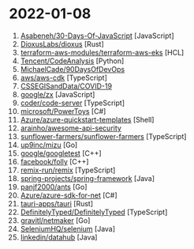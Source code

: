 # 2022-01-08

1. [Asabeneh/30-Days-Of-JavaScript](https://github.com/Asabeneh/30-Days-Of-JavaScript "30 days of JavaScript programming challenge is a step-by-step guide to learn JavaScript programming language in 30 days. This challenge may take more than 100 days, please just follow your own pace.") [JavaScript]
2. [DioxusLabs/dioxus](https://github.com/DioxusLabs/dioxus "Elegant React-like library for building user interfaces for desktop, web, mobile, SSR, liveview, and more.") [Rust]
3. [terraform-aws-modules/terraform-aws-eks](https://github.com/terraform-aws-modules/terraform-aws-eks "Terraform module to create an Elastic Kubernetes (EKS) cluster and associated worker instances on AWS") [HCL]
4. [Tencent/CodeAnalysis](https://github.com/Tencent/CodeAnalysis "Static Code Analysis") [Python]
5. [MichaelCade/90DaysOfDevOps](https://github.com/MichaelCade/90DaysOfDevOps "This repository is my documenting repository for learning the world of DevOps. I started this journey on the 1st January 2022 and I plan to run to March 31st for a complete 90-day romp on spending an hour a day including weekends to get a foundational knowledge across a lot of different areas that make up DevOps.") 
6. [aws/aws-cdk](https://github.com/aws/aws-cdk "The AWS Cloud Development Kit is a framework for defining cloud infrastructure in code") [TypeScript]
7. [CSSEGISandData/COVID-19](https://github.com/CSSEGISandData/COVID-19 "Novel Coronavirus (COVID-19) Cases, provided by JHU CSSE") 
8. [google/zx](https://github.com/google/zx "A tool for writing better scripts") [JavaScript]
9. [coder/code-server](https://github.com/coder/code-server "VS Code in the browser") [TypeScript]
10. [microsoft/PowerToys](https://github.com/microsoft/PowerToys "Windows system utilities to maximize productivity") [C#]
11. [Azure/azure-quickstart-templates](https://github.com/Azure/azure-quickstart-templates "Azure Quickstart Templates") [Shell]
12. [arainho/awesome-api-security](https://github.com/arainho/awesome-api-security "A collection of awesome API Security tools and resources.") 
13. [sunflower-farmers/sunflower-farmers](https://github.com/sunflower-farmers/sunflower-farmers "") [TypeScript]
14. [up9inc/mizu](https://github.com/up9inc/mizu "API traffic viewer for Kubernetes enabling you to view all API communication between microservices. Think TCPDump and Wireshark re-invented for Kubernetes") [Go]
15. [google/googletest](https://github.com/google/googletest "GoogleTest - Google Testing and Mocking Framework") [C++]
16. [facebook/folly](https://github.com/facebook/folly "An open-source C++ library developed and used at Facebook.") [C++]
17. [remix-run/remix](https://github.com/remix-run/remix "Build Better Websites. Create modern, resilient user experiences with web fundamentals.") [TypeScript]
18. [spring-projects/spring-framework](https://github.com/spring-projects/spring-framework "Spring Framework") [Java]
19. [panjf2000/ants](https://github.com/panjf2000/ants "🐜🐜🐜 ants is a high-performance and low-cost goroutine pool in Go, inspired by fasthttp./ ants 是一个高性能且低损耗的 goroutine 池。") [Go]
20. [Azure/azure-sdk-for-net](https://github.com/Azure/azure-sdk-for-net "This repository is for active development of the Azure SDK for .NET. For consumers of the SDK we recommend visiting our public developer docs at https://docs.microsoft.com/dotnet/azure/ or our versioned developer docs at https://azure.github.io/azure-sdk-for-net.") [C#]
21. [tauri-apps/tauri](https://github.com/tauri-apps/tauri "Build smaller, faster, and more secure desktop applications with a web frontend.") [Rust]
22. [DefinitelyTyped/DefinitelyTyped](https://github.com/DefinitelyTyped/DefinitelyTyped "The repository for high quality TypeScript type definitions.") [TypeScript]
23. [gravitl/netmaker](https://github.com/gravitl/netmaker "Netmaker makes networks with WireGuard. Netmaker automates fast, secure, and distributed virtual networks.") [Go]
24. [SeleniumHQ/selenium](https://github.com/SeleniumHQ/selenium "A browser automation framework and ecosystem.") [Java]
25. [linkedin/datahub](https://github.com/linkedin/datahub "The Metadata Platform for the Modern Data Stack") [Java]
